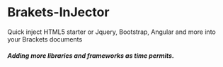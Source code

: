 # Brakets-InJector
Quick inject HTML5 starter or Jquery, Bootstrap, Angular and more into your Brackets documents
##### Adding more libraries and frameworks as time permits.
